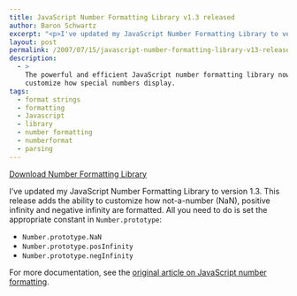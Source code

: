 ```yaml
---
title: JavaScript Number Formatting Library v1.3 released
author: Baron Schwartz
excerpt: "<p>I've updated my JavaScript Number Formatting Library to version 1.3.  This release adds the ability to customize how not-a-number (NaN), positive infinity and negative infinity are formatted.  All you need to do is set the appropriate constant in Number.prototype.</p>"
layout: post
permalink: /2007/07/15/javascript-number-formatting-library-v13-released/
description:
  - >
    The powerful and efficient JavaScript number formatting library now lets you
    customize how special numbers display.
tags:
  - format strings
  - formatting
  - Javascript
  - library
  - number formatting
  - numberformat
  - parsing
---
```

<p class="download">
  <a href="/articles/number-functions.zip">Download Number Formatting Library</a>
</p>

I&#8217;ve updated my JavaScript Number Formatting Library to version 1.3. This release adds the ability to customize how not-a-number (NaN), positive infinity and negative infinity are formatted. All you need to do is set the appropriate constant in `Number.prototype`:

*   `Number.prototype.NaN`
*   `Number.prototype.posInfinity`
*   `Number.prototype.negInfinity`

For more documentation, see the [original article on JavaScript number formatting][1].

 [1]: /blog/2006/01/05/javascript-number-formatting/